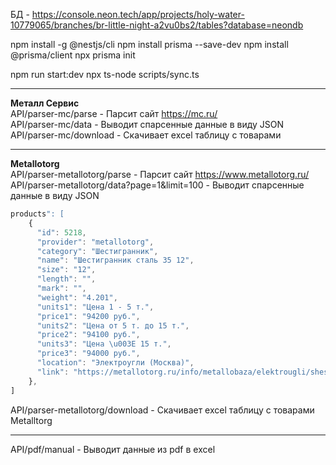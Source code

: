 БД - https://console.neon.tech/app/projects/holy-water-10779065/branches/br-little-night-a2vu0bs2/tables?database=neondb

npm install -g @nestjs/cli
npm install prisma --save-dev
npm install @prisma/client
npx prisma init

npm run start:dev
npx ts-node scripts/sync.ts

---  
**Металл Сервис**  
API/parser-mc/parse - Парсит сайт https://mc.ru/  
API/parser-mc/data - Выводит спарсенные данные в виду JSON  
API/parser-mc/download - Скачивает excel таблицу с товарами  

---  
**Metallotorg**  
API/parser-metallotorg/parse - Парсит сайт https://www.metallotorg.ru/  
API/parser-metallotorg/data?page=1&limit=100 - Выводит спарсенные данные в виду JSON  
```ts
products": [  
    {  
      "id": 5218,  
      "provider": "metallotorg",  
      "category": "Шестигранник",  
      "name": "Шестигранник сталь 35 12",  
      "size": "12",  
      "length": "",  
      "mark": "",  
      "weight": "4.201",  
      "units1": "Цена 1 - 5 т.",  
      "price1": "94200 руб.",  
      "units2": "Цена от 5 т. до 15 т.",  
      "price2": "94100 руб.",  
      "units3": "Цена \u003E 15 т.",  
      "price3": "94000 руб.",  
      "location": "Электроугли (Москва)",  
      "link": "https://metallotorg.ru/info/metallobaza/elektrougli/shestigrannik/shestigrannik-st35/rzm-12/vs-4-201/"  
    }, 
]
```  
API/parser-metallotorg/download - Скачивает excel таблицу с товарами Metalltorg  

---  
API/pdf/manual - Выводит данные из pdf в excel
